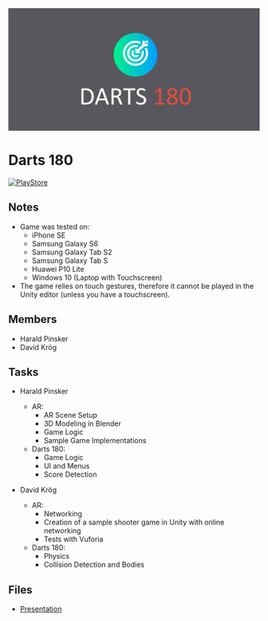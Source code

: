 <img src="Presentation/Screenshots/graphic.jpg"/>

# Darts 180

<a href="https://play.google.com/store/apps/details?id=com.hpdk.darts">
  <img border="0" alt="PlayStore" src="https://upload.wikimedia.org/wikipedia/commons/thumb/c/cd/Get_it_on_Google_play.svg/1280px-Get_it_on_Google_play.svg.png" width="200">
</a>

## Notes
* Game was tested on:
  * iPhone SE
  * Samsung Galaxy S6
  * Samsung Galaxy Tab S2
  * Samsung Galaxy Tab S
  * Huawei P10 Lite
  * Windows 10 (Laptop with Touchscreen)
* The game relies on touch gestures, therefore it cannot be played in the Unity editor (unless you have a touchscreen).

## Members
* Harald Pinsker
* David Krög

## Tasks
* Harald Pinsker
  * AR:
    * AR Scene Setup
    * 3D Modeling in Blender
    * Game Logic
    * Sample Game Implementations
  * Darts 180:
    * Game Logic
    * UI and Menus
    * Score Detection

* David Krög
  * AR:
    * Networking
    * Creation of a sample shooter game in Unity with online networking
    * Tests with Vuforia
  * Darts 180:
    * Physics
    * Collision Detection and Bodies

## Files
* [Presentation](Presentation/projectpresentation.pptx)





